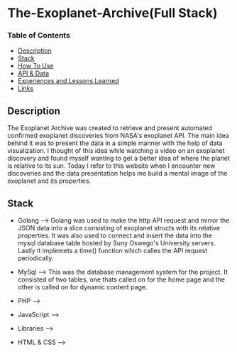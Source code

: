 # The-Exoplanet-Archive(Full Stack)
### Table of Contents
- [Description](#description)
- [Stack](#stack)
- [How To Use](#how-to-use)
- [API & Data](#API-and-Data)
- [Experiences and Lessons Learned](#Experiences)
- [Links](#link)

## Description

The Exoplanet Archive was created to retrieve and present automated confirmed exoplanet discoveries from NASA's exoplanet API. The main idea behind it was to present the data in a simple manner with the help of data visualization. I thought of this idea while watching a video on an exoplanet discovery and found myself wanting to get a better idea of where the planet is relative to its sun. Today I refer to this website when I encounter new discoveries and the data presentation helps me build a mental image of the exoplanet and its properties.

## Stack
- Golang --> Golang was used to make the http API request and mirror the JSON data into a slice consisting of exoplanet structs with its relative properties. It was also used to connect and insert the data into the mysql database table hosted by Suny Oswego's University servers. Lastly it implemets a time() function which calles the API request periodically.

- MySql --> This was the database management system for the project. It consisted of two tables, one thats called on for the home page and the other is called on for dynamic content page.
- PHP --> 
- JavaScript --> 
- Libraries --> 
- HTML & CSS -->
 

